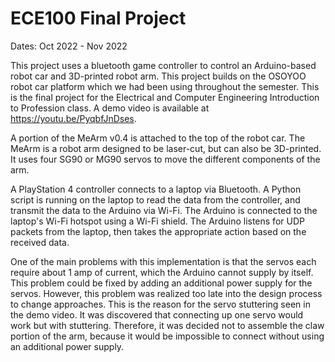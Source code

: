 # ECE100 Final Project

Dates: Oct 2022 - Nov 2022

This project uses a bluetooth game controller to control an Arduino-based robot car and 3D-printed robot arm. This project builds on the OSOYOO robot car platform which we had been using throughout the semester. This is the final project for the Electrical and Computer Engineering Introduction to Profession class. A demo video is available at https://youtu.be/PyqbfJnDses.

A portion of the MeArm v0.4 is attached to the top of the robot car. The MeArm is a robot arm designed to be laser-cut, but can also be 3D-printed. It uses four SG90 or MG90 servos to move the different components of the arm.

A PlayStation 4 controller connects to a laptop via Bluetooth. A Python script is running on the laptop to read the data from the controller, and transmit the data to the Arduino via Wi-Fi. The Arduino is connected to the laptop's Wi-Fi hotspot using a Wi-Fi shield. The Arduino listens for UDP packets from the laptop, then takes the appropriate action based on the received data.

One of the main problems with this implementation is that the servos each require about 1 amp of current, which the Arduino cannot supply by itself. This problem could be fixed by adding an additional power supply for the servos. However, this problem was realized too late into the design process to change approaches. This is the reason for the servo stuttering seen in the demo video. It was discovered that connecting up one servo would work but with stuttering. Therefore, it was decided not to assemble the claw portion of the arm, because it would be impossible to connect without using an additional power supply.
